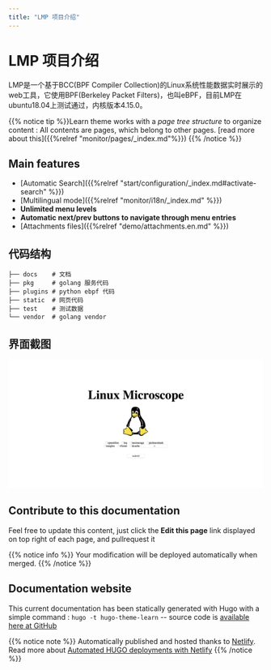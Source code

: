 ```yaml
---
title: "LMP 项目介绍"
---
```


# LMP 项目介绍

LMP是一个基于BCC(BPF Compiler Collection)的Linux系统性能数据实时展示的web工具，它使用BPF(Berkeley Packet Filters)，也叫eBPF，目前LMP在ubuntu18.04上测试通过，内核版本4.15.0。

{{% notice tip %}}Learn theme works with a _page tree structure_ to organize content : All contents are pages, which belong to other pages. [read more about this]({{%relref "monitor/pages/_index.md"%}}) 
{{% /notice %}}

## Main features

* [Automatic Search]({{%relref "start/configuration/_index.md#activate-search" %}})
* [Multilingual mode]({{%relref "monitor/i18n/_index.md" %}})
* **Unlimited menu levels**
* **Automatic next/prev buttons to navigate through menu entries**
* [Attachments files]({{%relref "demo/attachments.en.md" %}})

## 代码结构
```
├── docs    # 文档
├── pkg     # golang 服务代码
├── plugins # python ebpf 代码
├── static  # 网页代码
├── test    # 测试数据
└── vendor  # golang vendor 
```
## 界面截图
![Screenshot](images/homepage.png)


## Contribute to this documentation
Feel free to update this content, just click the **Edit this page** link displayed on top right of each page, and pullrequest it

{{% notice info %}}
Your modification will be deployed automatically when merged.
{{% /notice %}}

## Documentation website
This current documentation has been statically generated with Hugo with a simple command : `hugo -t hugo-theme-learn` -- source code is [available here at GitHub](https://github.com/matcornic/hugo-theme-learn)

{{% notice note %}}
Automatically published and hosted thanks to [Netlify](https://www.netlify.com/). Read more about [Automated HUGO deployments with Netlify](https://www.netlify.com/blog/2015/07/30/hosting-hugo-on-netlifyinsanely-fast-deploys/)
{{% /notice %}}